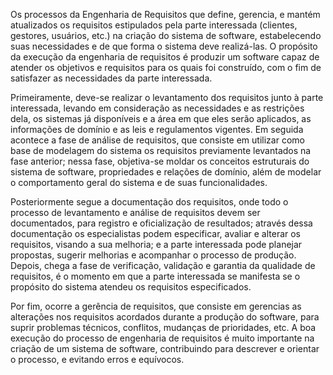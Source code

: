Os processos da Engenharia de Requisitos que define, gerencia, e mantém atualizados os requisitos estipulados pela parte interessada (clientes, gestores, usuários, etc.) na criação do sistema de software, estabelecendo suas necessidades e de que forma o sistema deve realizá-las. O propósito da execução da engenharia de requisitos é produzir um software capaz de atender os objetivos e requisitos para os quais foi construído, com o fim de satisfazer as necessidades da parte interessada.   

Primeiramente, deve-se realizar o levantamento dos requisitos junto à parte interessada, levando em consideração as necessidades e as restrições dela, os sistemas já disponíveis e a área em que eles serão aplicados, as informações de domínio e as leis e regulamentos vigentes. Em seguida acontece a fase de análise de requisitos, que consiste em utilizar como base de modelagem do sistema os requisitos previamente levantados na fase anterior; nessa fase, objetiva-se moldar os conceitos estruturais do sistema de software, propriedades e relações de domínio, além de modelar o comportamento geral do sistema e de suas funcionalidades.  

Posteriormente segue a documentação dos requisitos, onde todo o processo de levantamento e análise de requisitos devem ser documentados, para registro e oficialização de resultados; através dessa documentação os especialistas podem especificar, avaliar e alterar os requisitos, visando a sua melhoria; e a parte interessada pode planejar propostas, sugerir melhorias e acompanhar o processo de produção. Depois, chega a fase de verificação, validação e garantia da qualidade de requisitos, é o momento em que a parte interessada se manifesta se o propósito do sistema atendeu os requisitos especificados.  

Por fim, ocorre a gerência de requisitos, que consiste em gerencias as alterações nos requisitos acordados durante a produção do software, para suprir problemas técnicos, conflitos, mudanças de prioridades, etc. A boa execução do processo de engenharia de requisitos é muito importante na criação de um sistema de software, contribuindo para descrever e orientar o processo, e evitando erros e equívocos.  

